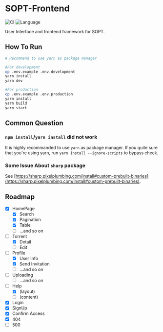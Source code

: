 # SOPT-Frontend

![CI](https://github.com/NJUPT-NYR/SOPT-Frontend/workflows/CI/badge.svg) ![Language](https://img.shields.io/badge/language-typescript-blue.svg?label=language)

User Interface and frontend framework for SOPT.

## How To Run

```sh
# Recommend to use yarn as package manager

#For development
cp .env.example .env.development
yarn install
yarn dev

#For production
cp .env.example .env.production
yarn install
yarn build
yarn start
```

## Common Question

### `npm install`/`yarn install` did not work

It is highly recommanded to use `yarn` as package manager. If you quite sure that you're using yarn, run `yarn install --ignore-scripts` to bypass check.

### Some Issue About `sharp` package

See [https://sharp.pixelplumbing.com/install#custom-prebuilt-binaries](https://sharp.pixelplumbing.com/install#custom-prebuilt-binaries).

## Roadmap

- [x] HomePage
  - [x] Search
  - [x] Pagination
  - [x] Table
  - [ ] ...and so on
- [ ] Torrent
  - [x] Detail
  - [ ] Edit
- [ ] Profile
  - [x] User Info
  - [x] Send Invitation
  - [ ] ...and so on
- [ ] Uploading
  - [ ] ...and so on
- [ ] Help
  - [x] (layout)
  - [ ] (content)
- [x] Login
- [x] SignUp
- [x] Confirm Access
- [x] 404
- [ ] 500
